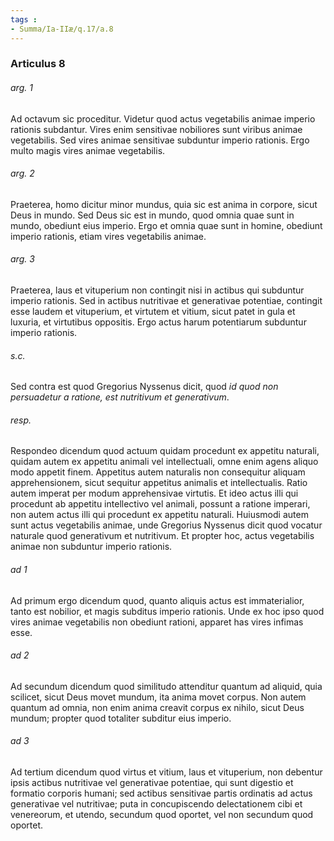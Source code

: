 ```yaml
---
tags : 
- Summa/Ia-IIæ/q.17/a.8
---
```


### Articulus 8

###### arg. 1
Ad octavum sic proceditur. Videtur quod actus vegetabilis animae imperio rationis subdantur. Vires enim sensitivae nobiliores sunt viribus animae vegetabilis. Sed vires animae sensitivae subduntur imperio rationis. Ergo multo magis vires animae vegetabilis.

###### arg. 2
Praeterea, homo dicitur minor mundus, quia sic est anima in corpore, sicut Deus in mundo. Sed Deus sic est in mundo, quod omnia quae sunt in mundo, obediunt eius imperio. Ergo et omnia quae sunt in homine, obediunt imperio rationis, etiam vires vegetabilis animae.

###### arg. 3
Praeterea, laus et vituperium non contingit nisi in actibus qui subduntur imperio rationis. Sed in actibus nutritivae et generativae potentiae, contingit esse laudem et vituperium, et virtutem et vitium, sicut patet in gula et luxuria, et virtutibus oppositis. Ergo actus harum potentiarum subduntur imperio rationis.

###### s.c.
Sed contra est quod Gregorius Nyssenus dicit, quod *id quod non persuadetur a ratione, est nutritivum et generativum*.

###### resp.
Respondeo dicendum quod actuum quidam procedunt ex appetitu naturali, quidam autem ex appetitu animali vel intellectuali, omne enim agens aliquo modo appetit finem. Appetitus autem naturalis non consequitur aliquam apprehensionem, sicut sequitur appetitus animalis et intellectualis. Ratio autem imperat per modum apprehensivae virtutis. Et ideo actus illi qui procedunt ab appetitu intellectivo vel animali, possunt a ratione imperari, non autem actus illi qui procedunt ex appetitu naturali. Huiusmodi autem sunt actus vegetabilis animae, unde Gregorius Nyssenus dicit quod vocatur naturale quod generativum et nutritivum. Et propter hoc, actus vegetabilis animae non subduntur imperio rationis.

###### ad 1
Ad primum ergo dicendum quod, quanto aliquis actus est immaterialior, tanto est nobilior, et magis subditus imperio rationis. Unde ex hoc ipso quod vires animae vegetabilis non obediunt rationi, apparet has vires infimas esse.

###### ad 2
Ad secundum dicendum quod similitudo attenditur quantum ad aliquid, quia scilicet, sicut Deus movet mundum, ita anima movet corpus. Non autem quantum ad omnia, non enim anima creavit corpus ex nihilo, sicut Deus mundum; propter quod totaliter subditur eius imperio.

###### ad 3
Ad tertium dicendum quod virtus et vitium, laus et vituperium, non debentur ipsis actibus nutritivae vel generativae potentiae, qui sunt digestio et formatio corporis humani; sed actibus sensitivae partis ordinatis ad actus generativae vel nutritivae; puta in concupiscendo delectationem cibi et venereorum, et utendo, secundum quod oportet, vel non secundum quod oportet.


